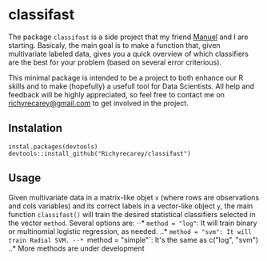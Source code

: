 # classifast

The package `classifast` is a side project that my friend [Manuel](https://github.com/MVaamonde "Manuel's GitHub profile") and I are starting. Basicaly, the main goal is to make a function that, given multivariate labeled data, gives you a quick overview of which classifiers are the best for your problem (based on several error criterious).

This minimal package is intended to be a project to both enhance our R skills and to make (hopefully) a usefull tool for Data Scientists. All help and feedback will be highly appreciated, so feel free to contact me on <richyrecarey@gmail.com> to get involved in the project.

## Instalation

`instal.packages(devtools)`
`devtools::install_github("Richyrecarey/classifast")`



## Usage

Given multivariate data in a matrix-like objet `x` (where rows are observations and cols variables) and its correct labels in a vector-like object `y`, the main function `classifast()` will train the desired statistical classifiers selected in the vector `method`. Several options are:
⋅⋅* `method = "log"`: It will train binary or multinomial logistic regression, as needed.
..* `method = "svm": It will train Radial SVM.
⋅⋅* `method = "simple"`: It's the same as c("log", "svm")
..* More methods are under development





